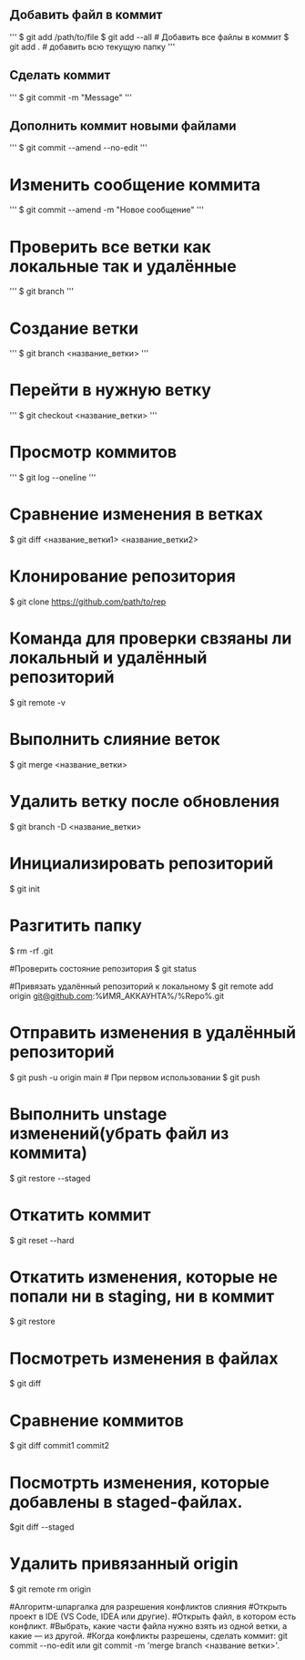 ## Добавить файл в коммит

''' 
$ git add /path/to/file
$ git add --all # Добавить все файлы в коммит
$ git add .  # добавить всю текущую папку
'''

## Сделать коммит

'''
$ git commit -m "Message"
'''

## Дополнить коммит новыми файлами

'''
$ git commit --amend --no-edit
'''

# Изменить сообщение коммита

'''
$ git commit --amend -m "Новое сообщение"
'''

# Проверить все ветки как локальные так и удалённые

'''
$ git branch
'''

# Создание ветки

'''
$ git branch <название_ветки>
'''

# Перейти в нужную ветку

'''
$ git checkout <название_ветки>
'''

# Просмотр коммитов

''' 
$ git log --oneline
'''

# Сравнение изменения в ветках
$ git diff <название_ветки1> <название_ветки2>

# Клонирование репозитория
$ git clone https://github.com/path/to/rep  

# Команда для проверки свзяаны ли локальный и удалённый репозиторий 
$ git remote -v

# Выполнить слияние веток
$ git merge <название_ветки>

# Удалить ветку после обновления
$ git branch -D <название_ветки>

# Инициализировать репозиторий
$ git init

# Разгитить папку
$ rm -rf .git

#Проверить состояние репозитория
$ git status

#Привязать удалённый репозиторий к локальному
$ git remote add origin git@github.com:%ИМЯ_АККАУНТА%/%Repo%.git 

# Отправить изменения в удалённый репозиторий
$ git push -u origin main # При первом использовании
$ git push

# Выполнить unstage изменений(убрать файл из коммита)
$ git restore --staged <file>

# Откатить коммит
$ git reset --hard <commit hash>

# Откатить изменения, которые не попали ни в staging, ни в коммит
$ git restore <file>

# Посмотреть изменения в файлах
$ git diff

# Сравнение коммитов
$ git diff commit1 commit2

# Посмотрть изменения, которые добавлены в staged-файлах.
$git diff --staged

# Удалить привязанный origin
$ git remote rm origin

#Алгоритм-шпаргалка для разрешения конфликтов слияния
#Открыть проект в IDE (VS Code, IDEA или другие).
#Открыть файл, в котором есть конфликт.
#Выбрать, какие части файла нужно взять из одной ветки, а какие — из другой.
#Когда конфликты разрешены, сделать коммит: git commit --no-edit или git commit -m 'merge branch <название ветки>'.
